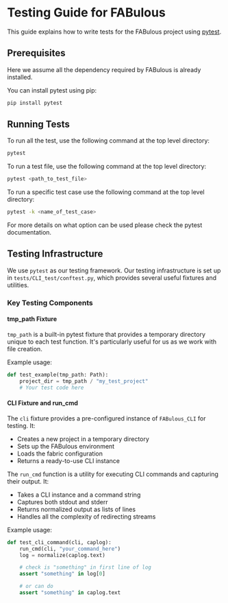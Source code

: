 # Testing Guide for FABulous

This guide explains how to write tests for the FABulous project using [pytest](https://docs.pytest.org/en/stable/).

## Prerequisites

Here we assume all the dependency required by FABulous is already installed.

You can install pytest using pip:

```sh
pip install pytest
```

## Running Tests

To run all the test, use the following command at the top level directory:

```sh
pytest
```

To run a test file, use the following command at the top level directory:

```sh
pytest <path_to_test_file>
```

To run a specific test case use the following command at the top level directory:

```sh
pytest -k <name_of_test_case>
```

For more details on what option can be used please check the pytest documentation.

## Testing Infrastructure

We use `pytest` as our testing framework. Our testing infrastructure is set up in `tests/CLI_test/conftest.py`, which provides several useful fixtures and utilities.

### Key Testing Components

#### tmp_path Fixture

`tmp_path` is a built-in pytest fixture that provides a temporary directory unique to each test function. It's particularly useful for us as we work with file creation.

Example usage:

```python
def test_example(tmp_path: Path):
    project_dir = tmp_path / "my_test_project"
    # Your test code here
```

#### CLI Fixture and run_cmd

The `cli` fixture provides a pre-configured instance of `FABulous_CLI` for testing. It:

- Creates a new project in a temporary directory
- Sets up the FABulous environment
- Loads the fabric configuration
- Returns a ready-to-use CLI instance

The `run_cmd` function is a utility for executing CLI commands and capturing their output. It:

- Takes a CLI instance and a command string
- Captures both stdout and stderr
- Returns normalized output as lists of lines
- Handles all the complexity of redirecting streams

Example usage:

```python
def test_cli_command(cli, caplog):
    run_cmd(cli, "your_command_here")
    log = normalize(caplog.text)

    # check is "something" in first line of log
    assert "something" in log[0] 

    # or can do 
    assert "something" in caplog.text
```